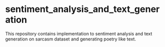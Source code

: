 # sentiment_analysis_and_text_generation
This repository contains implementation to sentiment analysis and text generation on sarcasm dataset and generating poetry like text. 
